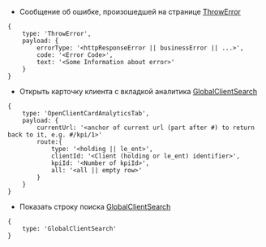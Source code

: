 * Сообщение об ошибке, произошедшей на странице 
[ThrowError](https://github.com/mrmkmcib2/jsons/blob/master/ThrowError.json)
```
{
	type: 'ThrowError',
	payload: {
		errorType: '<httpResponseError || businessError || ...>',
		code: '<Error Code>',
		text: '<Some Information about error>'
	}
}
```
* Открыть карточку клиента с вкладкой аналитика 
[GlobalClientSearch](https://github.com/mrmkmcib2/jsons/blob/master/OpenClientCardAnalyticsTab.json)
```
{
	type: 'OpenClientCardAnalyticsTab',
	payload: {
		currentUrl: '<anchor of current url (part after #) to return back to it, e.g. #/kpi/1>'
		route:{
			type: '<holding || le_ent>',
			clientId: '<Client (holding or le_ent) identifier>',
			kpiId: '<Number of kpiId>',
			all: '<all || empty row>'
		}
	}	
}
```
* Показать строку поиска
[GlobalClientSearch](https://github.com/mrmkmcib2/jsons/blob/master/GlobalClientSearch.json)
```
{
	type: 'GlobalClientSearch'
}
```

